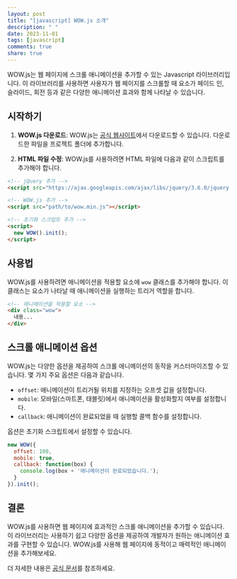 ```yaml
---
layout: post
title: "[javascript] WOW.js 소개"
description: " "
date: 2023-11-01
tags: [javascript]
comments: true
share: true
---
```


WOW.js는 웹 페이지에 스크롤 애니메이션을 추가할 수 있는 Javascript 라이브러리입니다. 이 라이브러리를 사용하면 사용자가 웹 페이지를 스크롤할 때 요소가 페이드 인, 슬라이드, 회전 등과 같은 다양한 애니메이션 효과와 함께 나타날 수 있습니다.

## 시작하기

1. **WOW.js 다운로드**: WOW.js는 [공식 웹사이트](https://wowjs.uk/)에서 다운로드할 수 있습니다. 다운로드한 파일을 프로젝트 폴더에 추가합니다.

2. **HTML 파일 수정**: WOW.js를 사용하려면 HTML 파일에 다음과 같이 스크립트를 추가해야 합니다.

```html
<!-- jQuery 추가 -->
<script src="https://ajax.googleapis.com/ajax/libs/jquery/3.6.0/jquery.min.js"></script>

<!-- WOW.js 추가 -->
<script src="path/to/wow.min.js"></script>

<!-- 초기화 스크립트 추가 -->
<script>
  new WOW().init();
</script>
```

## 사용법

WOW.js를 사용하려면 애니메이션을 적용할 요소에 `wow` 클래스를 추가해야 합니다. 이 클래스는 요소가 나타날 때 애니메이션을 실행하는 트리거 역할을 합니다.

```html
<!-- 애니메이션을 적용할 요소 -->
<div class="wow">
  내용...
</div>
```

## 스크롤 애니메이션 옵션 

WOW.js는 다양한 옵션을 제공하여 스크롤 애니메이션의 동작을 커스터마이즈할 수 있습니다. 몇 가지 주요 옵션은 다음과 같습니다.

- `offset`: 애니메이션이 트리거될 위치를 지정하는 오프셋 값을 설정합니다.
- `mobile`: 모바일(스마트폰, 태블릿)에서 애니메이션을 활성화할지 여부를 설정합니다.
- `callback`: 애니메이션이 완료되었을 때 실행할 콜백 함수를 설정합니다.

옵션은 초기화 스크립트에서 설정할 수 있습니다.

```javascript
new WOW({
  offset: 100,
  mobile: true,
  callback: function(box) {
    console.log(box + '애니메이션이 완료되었습니다.');
  }
}).init();
```

## 결론

WOW.js를 사용하면 웹 페이지에 효과적인 스크롤 애니메이션을 추가할 수 있습니다. 이 라이브러리는 사용하기 쉽고 다양한 옵션을 제공하여 개발자가 원하는 애니메이션 효과를 구현할 수 있습니다. WOW.js를 사용해 웹 페이지에 동적이고 매력적인 애니메이션을 추가해보세요.

더 자세한 내용은 [공식 문서](https://wowjs.uk/docs.html)를 참조하세요.